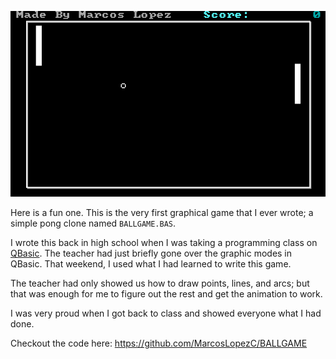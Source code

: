 ![Ballgame](ballgame.png)

Here is a fun one.
This is the very first graphical game that I ever wrote; a simple pong clone named `BALLGAME.BAS`.

I wrote this back in high school when I was taking a programming class on [QBasic](https://en.wikipedia.org/wiki/QBasic).
The teacher had just briefly gone over the graphic modes in QBasic.
That weekend, I used what I had learned to write this game.

The teacher had only showed us how to draw points, lines, and arcs;
but that was enough for me to figure out the rest and get the animation to work.

I was very proud when I got back to class and showed everyone what I had done.

Checkout the code here: <https://github.com/MarcosLopezC/BALLGAME>